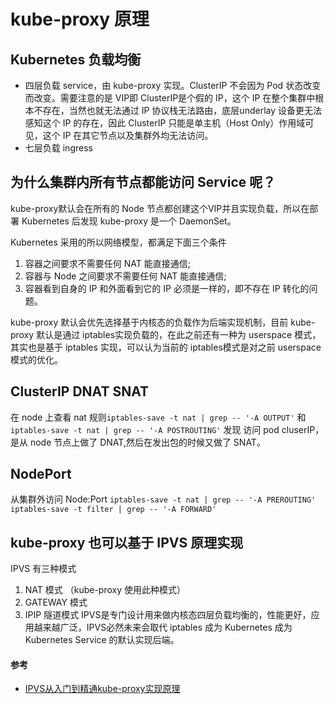 # kube-proxy 原理
## Kubernetes 负载均衡
* 四层负载 service，由 kube-proxy 实现。ClusterIP 不会因为 Pod 状态改变而改变。需要注意的是 VIP即 ClusterIP是个假的 IP，这个 IP 在整个集群中根本不存在，当然也就无法通过 IP 协议栈无法路由，底层underlay 设备更无法感知这个 IP 的存在，因此 ClusterIP 只能是单主机（Host Only）作用域可见，这个 IP 在其它节点以及集群外均无法访问。
* 七层负载 ingress

## 为什么集群内所有节点都能访问 Service 呢？
kube-proxy默认会在所有的 Node 节点都创建这个VIP并且实现负载，所以在部署 Kubernetes 后发现 kube-proxy 是一个 DaemonSet。

Kubernetes 采用的所以网络模型，都满足下面三个条件

1. 容器之间要求不需要任何 NAT 能直接通信;
2. 容器与 Node 之间要求不需要任何 NAT 能直接通信; 
3. 容器看到自身的 IP 和外面看到它的 IP 必须是一样的，即不存在 IP 转化的问题。

kube-proxy 默认会优先选择基于内核态的负载作为后端实现机制，目前 kube-proxy 默认是通过 iptables实现负载的，在此之前还有一种为 userspace 模式，其实也是基于 iptables 实现，可以认为当前的 iptables模式是对之前 userspace模式的优化。

## ClusterIP DNAT SNAT
在 node 上查看 nat 规则`iptables-save -t nat | grep -- '-A OUTPUT'` 和`iptables-save -t nat | grep -- '-A POSTROUTING'` 发现
访问 pod cluserIP，是从 node 节点上做了 DNAT,然后在发出包的时候又做了 SNAT。

## NodePort
从集群外访问 Node:Port `iptables-save -t nat | grep -- '-A PREROUTING'` 
`iptables-save -t filter | grep -- '-A FORWARD'`

## kube-proxy 也可以基于 IPVS 原理实现
IPVS 有三种模式 
1. NAT 模式 （kube-proxy 使用此种模式）
2. GATEWAY 模式
3. IPIP 隧道模式
IPVS是专门设计用来做内核态四层负载均衡的，性能更好，应用越来越广泛，IPVS必然未来会取代 iptables 成为 Kubernetes 成为 Kubernetes Service 的默认实现后端。
#### 参考
* [IPVS从入门到精通kube-proxy实现原理](http://dockone.io/article/9441)